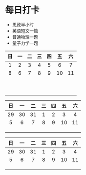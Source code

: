 # 每日打卡
* 思政半小时
* 英语短文一篇
* 普通物理一题
* 量子力学一题
  
  
| 日 | 一 | 二 | 三 | 四 | 五 | 六 |  
| :-------: | :------:  | :-------: | :-------: | :-------: | :--------: | :-------: |
|    1      |    2       |      3     |       4      |      5  |        6     |      7   |
|    8     |    6        |      7      |       8     |      9      |        10     |      11    | 
|   |   |   |   |   |    |    |  
|   |   |   |   |   |    |    |  
|   |   |   |   |   |    |    |  

| 日 | 一 | 二 | 三 | 四 | 五 | 六 |  
| :-------: | :------:  | :-------: | :-------: | :-------: | :--------: | :-------: 
|    29      |    30        |      31      |       1      |       2    |        3      |      4   
|    5       |    6        |      7      |       8     |      9      |        10     |      11  |
|   |   |   |   |   |    |    | 
|   |   |   |   |   |    |    | 
|   |   |   |   |   |    |    |  


| 日 | 一 | 二 | 三 | 四 | 五 | 六 | 
| :-------: | :------:  | :-------: | :-------: | :-------: | :--------: | :-------:
|    29      |    30        |      31      |       1      |       2    |        3      |      4  
|    5       |    6        |      7      |       8     |      9      |        10     |    11  
|   |   |   |   |   |    |    |
|   |   |   |   |   |    |    |
|   |   |   |   |   |    |    |  




